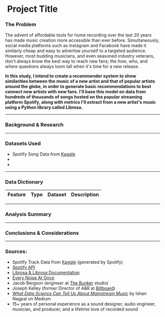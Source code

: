 
# ![]() Project Title

### The Problem

The advent of affordable tools for home recording over the last 20 years has made music creation more accessible than ever before. Simultaneously, social media platforms such as Instagram and Facebook have made it similarly cheap and easy to advertise yourself to a targeted audience. However, most budding musicians, and even seasoned industry veterans, don't always know the best way to reach new fans; the *how*, *who*, and *where* questions always loom tall when it's time for a new release.

**In this study, I intend to create a recommender system to show similarities between the music of a new artist and that of popular artists around the globe, in order to generate basic recommendations to best connect new artists with new fans. I'll base this model on data from hundreds of thousands of songs hosted on the popular streaming platform Spotify, along with metrics I'll extract from a new artist's music using a Python library called Librosa.**

---
### Background & Research


---
### Datasets Used

* Spotify Song Data from [Kaggle](https://www.kaggle.com/yamaerenay/spotify-dataset-19212020-160k-tracks?select=data.csv)
*
*

---

### Data Dictionary
|Feature|Type|Dataset|Description|
|---|---|---|---|


---

### Analysis Summary



---

### Conclusions & Considerations



---

### Sources:
* Spotify Track Data from [Kaggle](https://www.kaggle.com/yamaerenay/spotify-dataset-19212020-160k-tracks?select=data.csv) (generated by Spotify)
* [Spotify API](https://developer.spotify.com/documentation/web-api/reference/)
* [Librosa & Librosa Documentation](https://librosa.org/doc/latest/index.html)
* [Every Noise At Once](http://everynoise.com/engenremap.html)
* Jacob Bergson (engineer at [The Bunker](https://www.thebunkerstudio.com/) studio)
* Joseph Kelley (former Director of A&R at [Billboard](https://www.billboard.com/))
* [*What Data Science Can Tell Us About Mainstream Music*](https://towardsdatascience.com/what-data-science-can-tell-us-about-mainstream-music-e56b20e00a25) by Ishan Nagpal on Medium
* 15+ years of personal experience as a sound designer, audio engineer, musician, and producer, and a lifetime love of recorded sound

